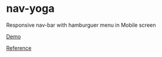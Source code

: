 # nav-yoga

Responsive nav-bar with hamburguer menu in Mobile screen

[Demo](https://rs-coding.github.io/nav-yoga/)

[Reference](https://github.com/RS-coding/nav-yoga)
